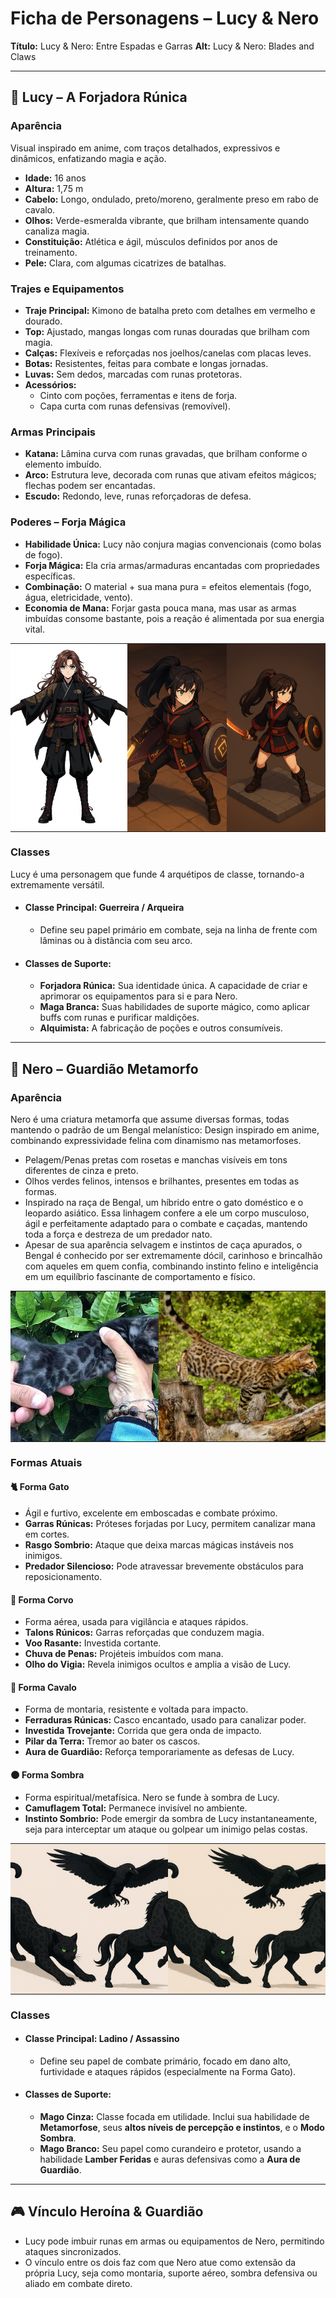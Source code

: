 # Ficha de Personagens – Lucy & Nero

**Título:** Lucy & Nero: Entre Espadas e Garras
**Alt:** Lucy & Nero: Blades and Claws

---

## 👤 Lucy – A Forjadora Rúnica

### Aparência

Visual inspirado em anime, com traços detalhados, expressivos e dinâmicos, enfatizando magia e ação.

- **Idade:** 16 anos
- **Altura:** 1,75 m
- **Cabelo:** Longo, ondulado, preto/moreno, geralmente preso em rabo de cavalo.
- **Olhos:** Verde-esmeralda vibrante, que brilham intensamente quando canaliza magia.
- **Constituição:** Atlética e ágil, músculos definidos por anos de treinamento.
- **Pele:** Clara, com algumas cicatrizes de batalhas.

### Trajes e Equipamentos

- **Traje Principal:** Kimono de batalha preto com detalhes em vermelho e dourado.
- **Top:** Ajustado, mangas longas com runas douradas que brilham com magia.
- **Calças:** Flexíveis e reforçadas nos joelhos/canelas com placas leves.
- **Botas:** Resistentes, feitas para combate e longas jornadas.
- **Luvas:** Sem dedos, marcadas com runas protetoras.
- **Acessórios:**
    - Cinto com poções, ferramentas e itens de forja.
    - Capa curta com runas defensivas (removível).

### Armas Principais

- **Katana:** Lâmina curva com runas gravadas, que brilham conforme o elemento imbuído.
- **Arco:** Estrutura leve, decorada com runas que ativam efeitos mágicos; flechas podem ser encantadas.
- **Escudo:** Redondo, leve, runas reforçadoras de defesa.

### Poderes – Forja Mágica

- **Habilidade Única:** Lucy não conjura magias convencionais (como bolas de fogo).
- **Forja Mágica:** Ela cria armas/armaduras encantadas com propriedades específicas.
- **Combinação:** O material + sua mana pura = efeitos elementais (fogo, água, eletricidade, vento).
- **Economia de Mana:** Forjar gasta pouca mana, mas usar as armas imbuídas consome bastante, pois a reação é alimentada por sua energia vital.

<table style="width: 100%; table-layout: fixed; border-collapse: collapse;">
  <tr>
    <td style="padding: 0;">
      <div style="width: 100%; height: 300px; overflow: hidden;">
        <img src="https://github.com/Cafe-GameDev/Lucy-Nero/blob/main/public/Lucy1.jpg?raw=true" alt="Lucy" style="width: 100%; height: 100%; object-fit: cover;">
      </div>
    </td>
    <td style="padding: 0;">
      <div style="width: 100%; height: 300px; overflow: hidden;">
        <img src="https://github.com/Cafe-GameDev/Lucy-Nero/blob/main/public/Lucy2.png?raw=true" alt="Lucy" style="width: 100%; height: 100%; object-fit: cover;">
      </div>
    </td>
    <td style="padding: 0;">
      <div style="width: 100%; height: 300px; overflow: hidden;">
        <img src="https://github.com/Cafe-GameDev/Lucy-Nero/blob/main/public/Lucy3.png?raw=true" alt="Lucy" style="width: 100%; height: 100%; object-fit: cover;">
      </div>
    </td>
  </tr>
</table>

### Classes

Lucy é uma personagem que funde 4 arquétipos de classe, tornando-a extremamente versátil.

*   #### **Classe Principal: Guerreira / Arqueira**
    *   Define seu papel primário em combate, seja na linha de frente com lâminas ou à distância com seu arco.

*   #### **Classes de Suporte:**
    *   **Forjadora Rúnica:** Sua identidade única. A capacidade de criar e aprimorar os equipamentos para si e para Nero.
    *   **Maga Branca:** Suas habilidades de suporte mágico, como aplicar buffs com runas e purificar maldições.
    *   **Alquimista:** A fabricação de poções e outros consumíveis.

---

## 🐾 Nero – Guardião Metamorfo

### Aparência

Nero é uma criatura metamorfa que assume diversas formas, todas mantendo o padrão de um Bengal melanístico:
Design inspirado em anime, combinando expressividade felina com dinamismo nas metamorfoses.

- Pelagem/Penas pretas com rosetas e manchas visíveis em tons diferentes de cinza e preto.
- Olhos verdes felinos, intensos e brilhantes, presentes em todas as formas.
- Inspirado na raça de Bengal, um híbrido entre o gato doméstico e o leopardo asiático. Essa linhagem confere a ele um corpo musculoso, ágil e perfeitamente adaptado para o combate e caçadas, mantendo toda a força e destreza de um predador nato. 
- Apesar de sua aparência selvagem e instintos de caça apurados, o Bengal é conhecido por ser extremamente dócil, carinhoso e brincalhão com aqueles em quem confia, combinando instinto felino e inteligência em um equilíbrio fascinante de comportamento e físico.

<table style="width: 100%; table-layout: fixed; border-collapse: collapse;">
  <tr>
    <td style="padding: 0;">
      <div style="width: 100%; height: 240px; overflow: hidden;">
        <img src="https://github.com/Cafe-GameDev/Lucy-Nero/blob/main/public/Bengal1.jpg?raw=true" alt="Bengal" style="width: 100%; height: 100%; object-fit: cover;">
      </div>
    </td>
    <td style="padding: 0;">
      <div style="width: 100%; height: 240px; overflow: hidden;">
        <img src="https://github.com/Cafe-GameDev/Lucy-Nero/blob/main/public/Bengal2.jpeg?raw=true" alt="Bengal" style="width: 100%; height: 100%; object-fit: cover;">
      </div>
    </td>
  </tr>
</table>

### Formas Atuais

#### 🐈 Forma Gato

- Ágil e furtivo, excelente em emboscadas e combate próximo.
- **Garras Rúnicas:** Próteses forjadas por Lucy, permitem canalizar mana em cortes.
- **Rasgo Sombrio:** Ataque que deixa marcas mágicas instáveis nos inimigos.
- **Predador Silencioso:** Pode atravessar brevemente obstáculos para reposicionamento.

#### 🦅 Forma Corvo

- Forma aérea, usada para vigilância e ataques rápidos.
- **Talons Rúnicos:** Garras reforçadas que conduzem magia.
- **Voo Rasante:** Investida cortante.
- **Chuva de Penas:** Projéteis imbuídos com mana.
- **Olho do Vigia:** Revela inimigos ocultos e amplia a visão de Lucy.

#### 🐎 Forma Cavalo

- Forma de montaria, resistente e voltada para impacto.
- **Ferraduras Rúnicas:** Casco encantado, usado para canalizar poder.
- **Investida Trovejante:** Corrida que gera onda de impacto.
- **Pilar da Terra:** Tremor ao bater os cascos.
- **Aura de Guardião:** Reforça temporariamente as defesas de Lucy.

#### 🌑 Forma Sombra

- Forma espiritual/metafísica. Nero se funde à sombra de Lucy.
- **Camuflagem Total:** Permanece invisível no ambiente.
- **Instinto Sombrio:** Pode emergir da sombra de Lucy instantaneamente, seja para interceptar um ataque ou golpear um inimigo pelas costas.

<table style="width: 100%; table-layout: fixed; border-collapse: collapse;">
  <tr>
    <td style="padding: 0;">
      <div style="width: 100%; height: 240px; overflow: hidden;">
        <img src="https://github.com/Cafe-GameDev/Lucy-Nero/blob/main/public/Nero1.png?raw=true" alt="Nero" style="width: 100%; height: 100%; object-fit: cover;">
      </div>
    </td>
    <td style="padding: 0;">
      <div style="width: 100%; height: 240px; overflow: hidden;">
        <img src="https://github.com/Cafe-GameDev/Lucy-Nero/blob/main/public/Nero2.png?raw=true" alt="Nero" style="width: 100%; height: 100%; object-fit: cover;">
      </div>
    </td>
  </tr>
</table>


### Classes

*   #### **Classe Principal: Ladino / Assassino**
    *   Define seu papel de combate primário, focado em dano alto, furtividade e ataques rápidos (especialmente na Forma Gato).

*   #### **Classes de Suporte:**
    *   **Mago Cinza:** Classe focada em utilidade. Inclui sua habilidade de **Metamorfose**, seus **altos níveis de percepção e instintos**, e o **Modo Sombra**.
    *   **Mago Branco:** Seu papel como curandeiro e protetor, usando a habilidade **Lamber Feridas** e auras defensivas como a **Aura de Guardião**.

---

## 🎮 Vínculo Heroína & Guardião

- Lucy pode imbuir runas em armas ou equipamentos de Nero, permitindo ataques sincronizados.
- O vínculo entre os dois faz com que Nero atue como extensão da própria Lucy, seja como montaria, suporte aéreo, sombra defensiva ou aliado em combate direto.
